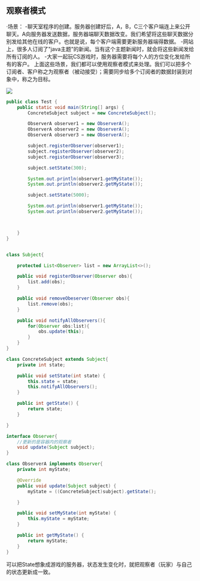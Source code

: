 ## 观察者模式
·场景：
-聊天室程序的创建。服务器创建好后，A，B，C三个客户端连上来公开聊天。A向服务器发送数据，服务器端聊天数据改变。我们希望将这些聊天数据分别发给其他在线的客户。也就是说，每个客户端需要更新服务器端得数据。
-网站上，很多人订阅了"java主题”的新闻。当有这个主题新闻时，就会将这些新闻发给所有订阅的人。
-大家一起玩CS游戏时，服务器需要将每个人的方位变化发给所有的客户。
上面这些场景，我们都可以使用观察者模式来处理。我们可以把多个订阅者、客户称之为观察者（被动接受）；需要同步给多个订阅者的数据封装到对象中，称之为目标。

<img src="https://gitee.com/zero049/MyNoteImages/raw/master/Annotation 2019-12-09 161736.png"  div align=center />

```java
public class Test {
    public static void main(String[] args) {
        ConcreteSubject subject = new ConcreteSubject();

        ObserverA observer1 = new ObserverA();
        ObserverA observer2 = new ObserverA();
        ObserverA observer3 = new ObserverA();

        subject.registerObserver(observer1);
        subject.registerObserver(observer2);
        subject.registerObserver(observer3);

        subject.setState(300);

        System.out.println(observer1.getMyState());
        System.out.println(observer2.getMyState());

        subject.setState(5000);

        System.out.println(observer1.getMyState());
        System.out.println(observer2.getMyState());



    }
}


class Subject{

    protected List<Observer> list = new ArrayList<>();

    public void registerObserver(Observer obs){
        list.add(obs);
    }

    public void removeObeserver(Observer obs){
        list.remove(obs);
    }

    public void notifyAllObservers(){
        for(Observer obs:list){
            obs.update(this);
        }
    }
}

class ConcreteSubject extends Subject{
    private int state;

    public void setState(int state) {
        this.state = state;
        this.notifyAllObservers();
    }

    public int getState() {
        return state;
    }

}

interface Observer{
    //更新的是容器内的观察者
    void update(Subject subject);
}

class ObserverA implements Observer{
    private int myState;

    @Override
    public void update(Subject subject) {
        myState = ((ConcreteSubject)subject).getState();

    }

    public void setMyState(int myState) {
        this.myState = myState;
    }

    public int getMyState() {
        return myState;
    }
}
```

可以把State想象成游戏的服务器，状态发生变化时，就把观察者（玩家）与自己的状态更新成一致。
